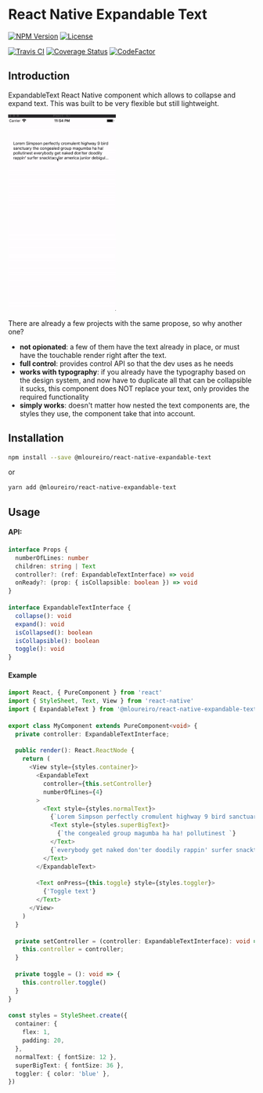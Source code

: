 # React Native Expandable Text

[![NPM Version](http://img.shields.io/npm/v/@mloureiro/react-native-expandable-text.svg?style=flat-square)](https://npmjs.com/package/react-native-expandable-text)
[![License](http://img.shields.io/npm/l/@mloureiro/react-native-expandable-text.svg?style=flat-square)](https://tldrlegal.com/license/-isc-license)


[![Travis CI](https://travis-ci.com/mloureiro/react-native-expandable-text.svg?branch=master)](https://travis-ci.com/mloureiro/react-native-expandable-text)
[![Coverage Status](https://coveralls.io/repos/github/mloureiro/react-native-expandable-text/badge.svg?branch=master)](https://coveralls.io/github/mloureiro/react-native-expandable-text?branch=master)
[![CodeFactor](https://www.codefactor.io/repository/github/mloureiro/react-native-expandable-text/badge)](https://www.codefactor.io/repository/github/mloureiro/react-native-expandable-text)

## Introduction

ExpandableText React Native component which allows to collapse and expand text. This was built to be very flexible but still lightweight.

<img src="./assets/readme-example.gif" alt="component at work example" height=400 />

There are already a few projects with the same propose, so why another one?

* **not opionated**:  a few of them have the text already in place, or must have the touchable render right after the text.
* **full control**: provides control API so that the dev uses as he needs
* **works with typography**: if you already have the typography based on the design system, and now have to duplicate all that can be collapsible it sucks, this component does NOT replace your text, only provides the required functionality
* **simply works**: doesn't matter how nested the text components are, the styles they use, the component take that into account.

## Installation

```bash
npm install --save @mloureiro/react-native-expandable-text
```

or 

```bash
yarn add @mloureiro/react-native-expandable-text
```

## Usage

#### API:

```typescript
interface Props {
  numberOfLines: number
  children: string | Text
  controller?: (ref: ExpandableTextInterface) => void
  onReady?: (prop: { isCollapsible: boolean }) => void
}

interface ExpandableTextInterface {
  collapse(): void
  expand(): void
  isCollapsed(): boolean
  isCollapsible(): boolean
  toggle(): void
}
```

#### Example

```typescript jsx
import React, { PureComponent } from 'react'
import { StyleSheet, Text, View } from 'react-native'
import { ExpandableText } from '@mloureiro/react-native-expandable-text'

export class MyComponent extends PureComponent<void> {
  private controller: ExpandableTextInterface;

  public render(): React.ReactNode {
    return (
      <View style={styles.container}>
        <ExpandableText
          controller={this.setController}
          numberOfLines={4} 
        >
          <Text style={styles.normalText}>
            {`Lorem Simpson perfectly cromulent highway 9 bird sanctuary`}
            <Text style={styles.superBigText}>
              {`the congealed group magumba ha ha! pollutinest `}
            </Text>
            {`everybody get naked don'ter doodily rappin' surfer snacktacular america junior `}
          </Text>
        </ExpandableText>

        <Text onPress={this.toggle} style={styles.toggler}>
          {'Toggle text'}
        </Text>
      </View>
    )
  }
  
  private setController = (controller: ExpandableTextInterface): void => {
    this.controller = controller; 
  }
  
  private toggle = (): void => {
    this.controller.toggle()
  }
}

const styles = StyleSheet.create({
  container: {
    flex: 1,
    padding: 20,
  },
  normalText: { fontSize: 12 },
  superBigText: { fontSize: 36 },
  toggler: { color: 'blue' },
})
```

